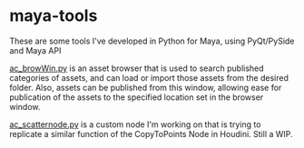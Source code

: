 # maya-tools
These are some tools I've developed in Python for Maya, using PyQt/PySide and Maya API

<a href="https://github.com/tincro/maya-tools/blob/master/ac_browWin.py">ac_browWin.py</a> is an asset browser that is used to search published categories of assets, and can load or import those assets from the desired folder.
Also, assets can be published from this window, allowing ease for publication of the assets to the specified location set in the browser window.

<a href="https://github.com/tincro/maya-tools/blob/master/ac_scatternode.py">ac_scatternode.py</a> is a custom node I'm working on that is trying to replicate a similar function of the CopyToPoints Node in Houdini.
Still a WIP.
